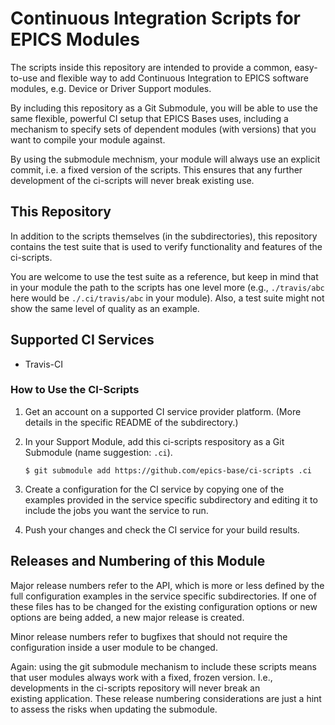 # Continuous Integration Scripts for EPICS Modules

The scripts inside this repository are intended to provide a common,
easy-to-use and flexible way to add Continuous Integration to EPICS
software modules, e.g. Device or Driver Support modules.

By including this repository as a Git Submodule, you will be able to
use the same flexible, powerful CI setup that EPICS Bases uses,
including a mechanism to specify sets of dependent modules
(with versions) that you want to compile your module against.

By using the submodule mechnism, your module will always use an
explicit commit, i.e. a fixed version of the scripts.
This ensures that any further development of the ci-scripts will
never break existing use.

## This Repository

In addition to the scripts themselves (in the subdirectories),
this repository contains the test suite that is used to verify
functionality and features of the ci-scripts.

You are welcome to use the test suite as a reference, but keep in
mind that in your module the path to the scripts has one level more
(e.g., `./travis/abc` here would be `./.ci/travis/abc` in your
module).
Also, a test suite might not show the same level of quality as an
example.

## Supported CI Services

 - Travis-CI
 
### How to Use the CI-Scripts

 1. Get an account on a supported CI service provider platform.
    (More details in the specific README of the subdirectory.)

 2. In your Support Module, add this ci-scripts respository
    as a Git Submodule (name suggestion: `.ci`).
    ```
    $ git submodule add https://github.com/epics-base/ci-scripts .ci
    ```

 3. Create a configuration for the CI service by copying one of
    the examples provided in the service specific subdirectory
    and editing it to include the jobs you want the service to run.
	
 4. Push your changes and check the CI service for your build results.

## Releases and Numbering of this Module

Major release numbers refer to the API, which is more or less defined
by the full configuration examples in the service specific
subdirectories.
If one of these files has to be changed for the existing configuration
options or new options are being added, a new major release is created.

Minor release numbers refer to bugfixes that should not require the
configuration inside a user module to be changed.

Again: using the git submodule mechanism to include these scripts means
that user modules always work with a fixed, frozen version.
I.e., developments in the ci-scripts repository will never break an\
existing application.
These release numbering considerations are just a hint to assess the
risks when updating the submodule.
